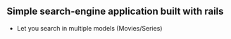 ## Simple search-engine application built with rails

- Let you search in multiple models (Movies/Series)
